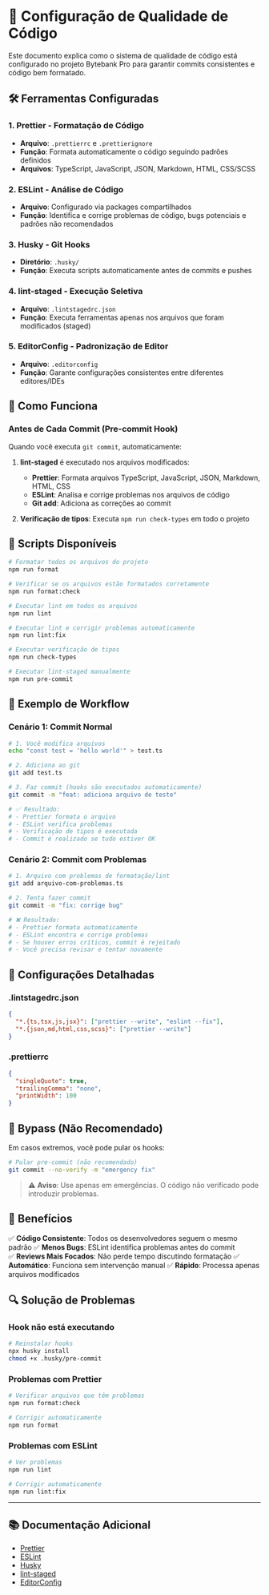 # 🔧 Configuração de Qualidade de Código

Este documento explica como o sistema de qualidade de código está configurado no projeto Bytebank Pro para garantir commits consistentes e código bem formatado.

## 🛠️ Ferramentas Configuradas

### 1. **Prettier** - Formatação de Código

- **Arquivo**: `.prettierrc` e `.prettierignore`
- **Função**: Formata automaticamente o código seguindo padrões definidos
- **Arquivos**: TypeScript, JavaScript, JSON, Markdown, HTML, CSS/SCSS

### 2. **ESLint** - Análise de Código

- **Arquivo**: Configurado via packages compartilhados
- **Função**: Identifica e corrige problemas de código, bugs potenciais e padrões não recomendados

### 3. **Husky** - Git Hooks

- **Diretório**: `.husky/`
- **Função**: Executa scripts automaticamente antes de commits e pushes

### 4. **lint-staged** - Execução Seletiva

- **Arquivo**: `.lintstagedrc.json`
- **Função**: Executa ferramentas apenas nos arquivos que foram modificados (staged)

### 5. **EditorConfig** - Padronização de Editor

- **Arquivo**: `.editorconfig`
- **Função**: Garante configurações consistentes entre diferentes editores/IDEs

## 🚀 Como Funciona

### Antes de Cada Commit (Pre-commit Hook)

Quando você executa `git commit`, automaticamente:

1. **lint-staged** é executado nos arquivos modificados:

   - **Prettier**: Formata arquivos TypeScript, JavaScript, JSON, Markdown, HTML, CSS
   - **ESLint**: Analisa e corrige problemas nos arquivos de código
   - **Git add**: Adiciona as correções ao commit

2. **Verificação de tipos**: Executa `npm run check-types` em todo o projeto

## 📝 Scripts Disponíveis

```bash
# Formatar todos os arquivos do projeto
npm run format

# Verificar se os arquivos estão formatados corretamente
npm run format:check

# Executar lint em todos os arquivos
npm run lint

# Executar lint e corrigir problemas automaticamente
npm run lint:fix

# Executar verificação de tipos
npm run check-types

# Executar lint-staged manualmente
npm run pre-commit
```

## 🎯 Exemplo de Workflow

### Cenário 1: Commit Normal

```bash
# 1. Você modifica arquivos
echo "const test = 'hello world'" > test.ts

# 2. Adiciona ao git
git add test.ts

# 3. Faz commit (hooks são executados automaticamente)
git commit -m "feat: adiciona arquivo de teste"

# ✅ Resultado:
# - Prettier formata o arquivo
# - ESLint verifica problemas
# - Verificação de tipos é executada
# - Commit é realizado se tudo estiver OK
```

### Cenário 2: Commit com Problemas

```bash
# 1. Arquivo com problemas de formatação/lint
git add arquivo-com-problemas.ts

# 2. Tenta fazer commit
git commit -m "fix: corrige bug"

# ❌ Resultado:
# - Prettier formata automaticamente
# - ESLint encontra e corrige problemas
# - Se houver erros críticos, commit é rejeitado
# - Você precisa revisar e tentar novamente
```

## 🔧 Configurações Detalhadas

### .lintstagedrc.json

```json
{
  "*.{ts,tsx,js,jsx}": ["prettier --write", "eslint --fix"],
  "*.{json,md,html,css,scss}": ["prettier --write"]
}
```

### .prettierrc

```json
{
  "singleQuote": true,
  "trailingComma": "none",
  "printWidth": 100
}
```

## 🚫 Bypass (Não Recomendado)

Em casos extremos, você pode pular os hooks:

```bash
# Pular pre-commit (não recomendado)
git commit --no-verify -m "emergency fix"
```

> ⚠️ **Aviso**: Use apenas em emergências. O código não verificado pode introduzir problemas.

## 🎨 Benefícios

✅ **Código Consistente**: Todos os desenvolvedores seguem o mesmo padrão
✅ **Menos Bugs**: ESLint identifica problemas antes do commit  
✅ **Reviews Mais Focados**: Não perde tempo discutindo formatação
✅ **Automático**: Funciona sem intervenção manual
✅ **Rápido**: Processa apenas arquivos modificados

## 🔍 Solução de Problemas

### Hook não está executando

```bash
# Reinstalar hooks
npx husky install
chmod +x .husky/pre-commit
```

### Problemas com Prettier

```bash
# Verificar arquivos que têm problemas
npm run format:check

# Corrigir automaticamente
npm run format
```

### Problemas com ESLint

```bash
# Ver problemas
npm run lint

# Corrigir automaticamente
npm run lint:fix
```

---

## 📚 Documentação Adicional

- [Prettier](https://prettier.io/)
- [ESLint](https://eslint.org/)
- [Husky](https://typicode.github.io/husky/)
- [lint-staged](https://github.com/okonet/lint-staged)
- [EditorConfig](https://editorconfig.org/)
